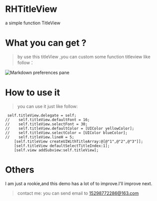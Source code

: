 # RHTitleView
a  simple function TitleView 

# What you can get ?

>by use this titleView ,you can custom some function titleview like follow：

![Markdown preferences pane](http://ov4d3izq5.bkt.clouddn.com/GitHub/readmeRHTitleViewDemo_gif.gif)

# How to use it

> you can use it just like follow:

```
 self.titleView.delegate = self;
//    self.titleView.defaultFont = 16;
//    self.titleView.selectFont = 30;
//    self.titleView.defaultColor = [UIColor yellowColor];
//    self.titleView.selectColor = [UIColor blueColor];
//    self.titleView.lineH = 5;
    [self.titleView createUIWithTitleArray:@[@"1",@"2",@"3"]];
    [self.titleView defaultSelectTitleIndex:1];
    [self.view addSubview:self.titleView];
```

# Others

I am just a rookie,and this demo has a lot of to improve.I'll improve next.
> contact me:
 you can send email to [15298772286@163.com]()